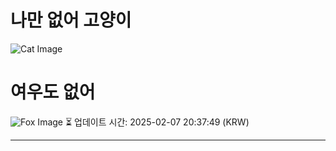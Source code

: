 
# 나만 없어 고양이

![Cat Image](https://cdn2.thecatapi.com/images/9q5.jpg)

# 여우도 없어
![Fox Image](https://randomfox.ca/images/66.jpg)
⏳ 업데이트 시간: 2025-02-07 20:37:49 (KRW)

---

